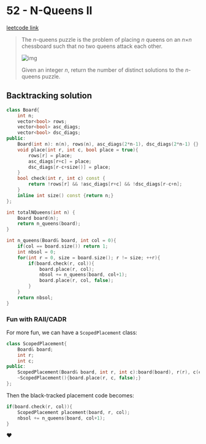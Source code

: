 # 52 - N-Queens II

[leetcode link](https://leetcode.com/problems/n-queens-ii/)

> The *n*-queens puzzle is the problem of placing *n* queens on an *n*×*n* chessboard such that no two queens attack each other.
>
> ![img](https://assets.leetcode.com/uploads/2018/10/12/8-queens.png)
>
> Given an integer *n*, return the number of distinct solutions to the *n*-queens puzzle.

## Backtracking solution

```cpp
class Board{
    int n;
    vector<bool> rows; 
    vector<bool> asc_diags; 
    vector<bool> dsc_diags;
public:
    Board(int n): n(n), rows(n), asc_diags(2*n-1), dsc_diags(2*n-1) {}
    void place(int r, int c, bool place = true){
        rows[r] = place;
        asc_diags[r+c] = place;
        dsc_diags[r-c+size()] = place;
    }
    bool check(int r, int c) const {
        return !rows[r] && !asc_diags[r+c] && !dsc_diags[r-c+n];
    }
    inline int size() const {return n;}
};

int totalNQueens(int n) {
    Board board(n);
    return n_queens(board);
}

int n_queens(Board& board, int col = 0){
    if(col == board.size()) return 1;
    int nbsol = 0;
    for(int r = 0, size = board.size(); r != size; ++r){
        if(board.check(r, col)){
            board.place(r, col);
            nbsol += n_queens(board, col+1);
            board.place(r, col, false);
        }
    }
    return nbsol;    
}
```
### Fun with RAII/CADR

For more fun, we can have a `ScopedPlacement` class:

```cpp
class ScopedPlacement{
    Board& board; 
    int r; 
    int c;
public:
    ScopedPlacement(Board& board, int r, int c):board(board), r(r), c(c){board.place(r, c);}
    ~ScopedPlacement(){board.place(r, c, false);}
};
```
Then the black-tracked placement code becomes:

```cpp
if(board.check(r, col)){
    ScopedPlacement placement(board, r, col); 
    nbsol += n_queens(board, col+1);
}
```
❤️